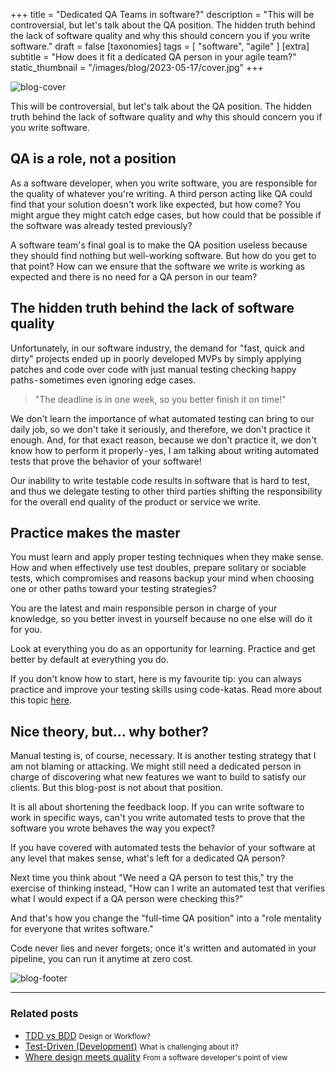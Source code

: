 +++
title = "Dedicated QA Teams in software?"
description = "This will be controversial, but let's talk about the QA position. The hidden truth behind the lack of software quality and why this should concern you if you write software."
draft = false
[taxonomies]
tags = [ "software", "agile" ]
[extra]
subtitle = "How does it fit a dedicated QA person in your agile team?"
static_thumbnail = "/images/blog/2023-05-17/cover.jpg"
+++

![blog-cover](/images/blog/2023-05-17/cover.jpg)

This will be controversial, but let's talk about the QA position. The hidden truth behind the lack of software quality and why this should concern you if you write software.

<!-- more -->

## QA is a role, not a position

As a software developer, when you write software, you are responsible for the quality of whatever you're writing. A third person acting like QA could find that your solution doesn't work like expected, but how come? You might argue they might catch edge cases, but how could that be possible if the software was already tested previously?

A software team's final goal is to make the QA position useless because they should find nothing but well-working software. But how do you get to that point? How can we ensure that the software we write is working as expected and there is no need for a QA person in our team?

## The hidden truth behind the lack of software quality

Unfortunately, in our software industry, the demand for "fast, quick and dirty" projects ended up in poorly developed MVPs by simply applying patches and code over code with just manual testing checking happy paths - sometimes even ignoring edge cases.

> "The deadline is in one week, so you better finish it on time!"

We don't learn the importance of what automated testing can bring to our daily job, so we don't take it seriously, and therefore, we don't practice it enough. And, for that exact reason, because we don't practice it, we don't know how to perform it properly - yes, I am talking about writing automated tests that prove the behavior of your software!

Our inability to write testable code results in software that is hard to test, and thus we delegate testing to other third parties shifting the responsibility for the overall end quality of the product or service we write.

## Practice makes the master

You must learn and apply proper testing techniques when they make sense. How and when effectively use test doubles, prepare solitary or sociable tests, which compromises and reasons backup your mind when choosing one or other paths toward your testing strategies?

You are the latest and main responsible person in charge of your knowledge, so you better invest in yourself because no one else will do it for you.

Look at everything you do as an opportunity for learning. Practice and get better by default at everything you do.

If you don't know how to start, here is my favourite tip: you can always practice and improve your testing skills using code-katas. Read more about this topic [here](/blog/test-driven-development/).

## Nice theory, but… why bother?

Manual testing is, of course, necessary. It is another testing strategy that I am not blaming or attacking. We might still need a dedicated person in charge of discovering what new features we want to build to satisfy our clients. But this blog-post is not about that position.

It is all about shortening the feedback loop. If you can write software to work in specific ways, can't you write automated tests to prove that the software you wrote behaves the way you expect?

If you have covered with automated tests the behavior of your software at any level that makes sense, what's left for a dedicated QA person?

Next time you think about "We need a QA person to test this," try the exercise of thinking instead, "How can I write an automated test that verifies what I would expect if a QA person were checking this?"

And that's how you change the "full-time QA position" into a "role mentality for everyone that writes software."

Code never lies and never forgets; once it's written and automated in your pipeline, you can run it anytime at zero cost.

![blog-footer](/images/blog/2023-05-17/footer.jpg)


---

### Related posts

- [TDD vs BDD](/blog/tdd-vs-bdd/) <small>Design or Workflow?</small>
- [Test-Driven (Development)](/blog/test-driven-development/) <small>What is challenging about it?</small>
- [Where design meets quality](/blog/the-art-of-testing/) <small>From a software developer's point of view</small>
